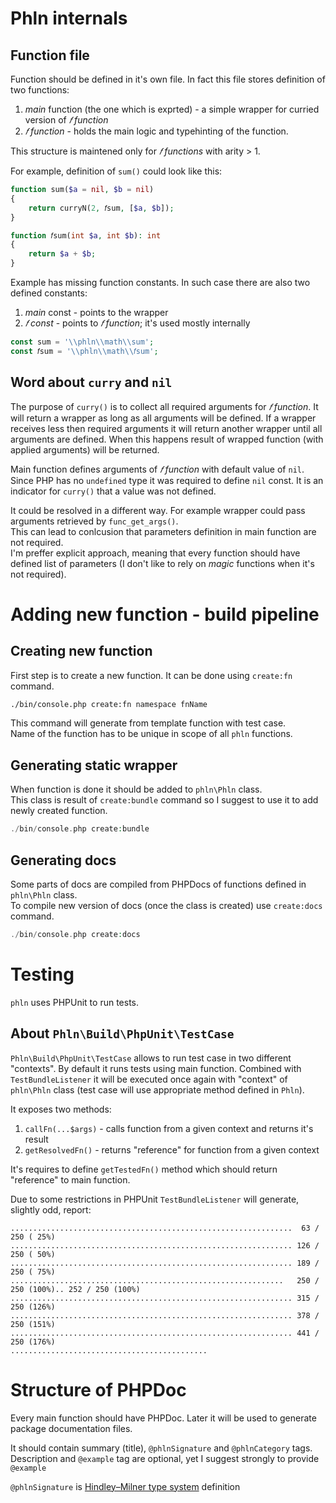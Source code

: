 # Phln internals

## Function file

Function should be defined in it's own file. In fact this file stores definition of two functions:

1. *main* function (the one which is exprted) - a simple wrapper for curried version of *𝑓 function*
2. *𝑓 function* - holds the main logic and typehinting of the function.

This structure is maintened only for *𝑓 functions* with arity > 1.

For example, definition of `sum()` could look like this:

```php
function sum($a = nil, $b = nil)
{
    return curryN(2, 𝑓sum, [$a, $b]);
}

function 𝑓sum(int $a, int $b): int
{
    return $a + $b;
}
```

Example has missing function constants. In such case there are also two defined constants:

1. *main* const - points to the wrapper
2. *𝑓 const* - points to *𝑓 function*; it's used mostly internally

```php
const sum = '\\phln\\math\\sum';
const 𝑓sum = '\\phln\\math\\𝑓sum';
```

##  Word about `curry` and `nil`

The purpose of `curry()` is to collect all required arguments for *𝑓 function*. It will return a wrapper as long as all arguments will be defined. If a wrapper receives less then required arguments it will return another wrapper until all arguments are defined. When this happens result of wrapped function (with applied arguments) will be returned.

Main function defines arguments of *𝑓 function* with default value of `nil`. Since PHP has no `undefined` type it was required to define `nil` const. It is an indicator for `curry()` that a value was not defined.

It could be resolved in a different way. For example wrapper could pass arguments retrieved by `func_get_args()`.  
This can lead to conlcusion that parameters definition in main function are not required.  
I'm preffer explicit approach, meaning that every function should have defined list of parameters (I don't like to rely on *magic* functions when it's not required).

# Adding new function - build pipeline 

## Creating new function

First step is to create a new function. It can be done using `create:fn` command.

```bash
./bin/console.php create:fn namespace fnName
```

This command will generate from template function with test case.  
Name of the function has to be unique in scope of all `phln` functions.

## Generating static wrapper

When function is done it should be added to `phln\Phln` class.  
This class is result of `create:bundle` command so I suggest to use it to add newly created function.

```php
./bin/console.php create:bundle
```

## Generating docs

Some parts of docs are compiled from PHPDocs of functions defined in `phln\Phln` class.  
To compile new version of docs (once the class is created) use `create:docs` command.

```php
./bin/console.php create:docs
```

# Testing

`phln` uses PHPUnit to run tests.

## About `Phln\Build\PhpUnit\TestCase`

`Phln\Build\PhpUnit\TestCase` allows to run test case in two different "contexts". By default it runs tests using main function. Combined with `TestBundleListener` it will be executed once again with "context" of `phln\Phln` class (test case will use appropriate method defined in `Phln`).

It exposes two methods:
1. `callFn(...$args)` - calls function from a given context and returns it's result
2. `getResolvedFn()` - returns "reference" for function from a given context

It's requires to define `getTestedFn()` method which should return "reference" to main function.

Due to some restrictions in PHPUnit `TestBundleListener` will generate, slightly odd, report:

```
...............................................................  63 / 250 ( 25%)
............................................................... 126 / 250 ( 50%)
............................................................... 189 / 250 ( 75%)
.............................................................   250 / 250 (100%).. 252 / 250 (100%)
............................................................... 315 / 250 (126%)
............................................................... 378 / 250 (151%)
............................................................... 441 / 250 (176%)
............................................
```

# Structure of PHPDoc

Every main function should have PHPDoc. Later it will be used to generate package documentation files.

It should contain summary (title), `@phlnSignature` and `@phlnCategory` tags.  
Description and `@example` tag are optional, yet I suggest strongly to provide `@example`

`@phlnSignature` is [Hindley–Milner type system](https://en.wikipedia.org/wiki/Hindley%E2%80%93Milner_type_system) definition
